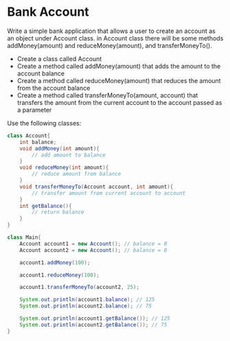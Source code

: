# Bank Account

Write a simple bank application that allows a user to create an account as an object under Account class. in Account class there will be some methods addMoney(amount) and reduceMoney(amount), and transferMoneyTo().

- Create a class called Account
- Create a method called addMoney(amount) that adds the amount to the account balance
- Create a method called reduceMoney(amount) that reduces the amount from the account balance
- Create a method called transferMoneyTo(amount, account) that transfers the amount from the current account to the account passed as a parameter

Use the following classes:

```java
class Account{
    int balance;
    void addMoney(int amount){
        // add amount to balance
    }
    void reduceMoney(int amount){
        // reduce amount from balance
    }
    void transferMoneyTo(Account account, int amount){
        // transfer amount from current account to account
    }
    int getBalance(){
        // return balance
    }
}

class Main{
    Account account1 = new Account(); // balance = 0
    Account account2 = new Account(); // balance = 0

    account1.addMoney(100);

    account1.reduceMoney(100);

    account1.transferMoneyTo(account2, 25);

    System.out.println(account1.balance); // 125
    System.out.println(account2.balance); // 75

    System.out.println(account1.getBalance()); // 125
    System.out.println(account2.getBalance()); // 75
}
```
